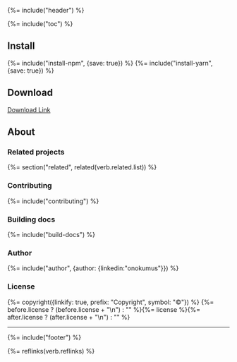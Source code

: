 {%= include("header") %}

{%= include("toc") %}

## Install
{%= include("install-npm", {save: true}) %}
{%= include("install-yarn", {save: true}) %}

## Download
[Download Link](https://github.com/onokumus/elektron/archive/master.zip)

## About
### Related projects
{%= section("related", related(verb.related.list)) %}

### Contributing
{%= include("contributing") %}

### Building docs
{%= include("build-docs") %}

### Author
{%= include("author", {author: {linkedin:"onokumus"}}) %}

### License
{%= copyright({linkify: true, prefix: "Copyright", symbol: "©"}) %}
{%= before.license ? (before.license + "\n") : "" %}{%= license %}{%= after.license ? (after.license + "\n") : "" %}

***

{%= include("footer") %}

{%= reflinks(verb.reflinks) %}
